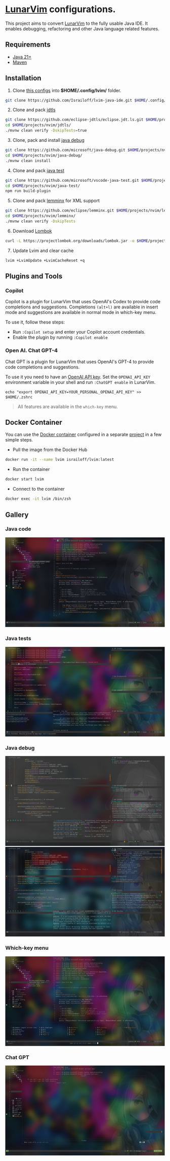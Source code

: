 # [LunarVim](https://www.lunarvim.org/) configurations.

This project aims to convert [LunarVim](https://www.lunarvim.org/) to the fully usable Java IDE. It enables debugging, refactoring and other Java language related features.

## Requirements

- [Java 21+](https://openjdk.org/projects/jdk/21/) 
- [Maven](https://maven.apache.org/download.cgi)

## Installation

1. Clone [this configs](https://github.com/Israiloff/lvim-java-ide) into **$HOME/.config/lvim/** folder.

```bash
git clone https://github.com/Israiloff/lvim-java-ide.git $HOME/.config/lvim/
```

2. Clone and pack [jdtls](https://github.com/eclipse-jdtls/eclipse.jdt.ls)

```bash
git clone https://github.com/eclipse-jdtls/eclipse.jdt.ls.git $HOME/projects/nvim/jdtls/
cd $HOME/projects/nvim/jdtls/
./mvnw clean verify -DskipTests=true
```

3. Clone, pack and install [java debug](https://github.com/microsoft/java-debug)

```bash
git clone https://github.com/microsoft/java-debug.git $HOME/projects/nvim/java-debug/
cd $HOME/projects/nvim/java-debug/
./mvnw clean install
```

4. Clone and pack [java test](https://github.com/microsoft/vscode-java-test)

```bash
git clone https://github.com/microsoft/vscode-java-test.git $HOME/projects/nvim/java-test/
cd $HOME/projects/nvim/java-test/
npm run build-plugin
```

5. Clone and pack [lemminx](https://github.com/eclipse/lemminx) for XML support

```bash
git clone https://github.com/eclipse/lemminx.git $HOME/projects/nvim/lemminx/
cd $HOME/projects/nvim/lemminx/
./mvnw clean verify -DskipTests
```

6. Download [Lombok](https://projectlombok.org/)

```bash
curl -L https://projectlombok.org/downloads/lombok.jar -o $HOME/projects/nvim/lombok.jar
```

7. Update Lvim and clear cache

```bash
lvim +LvimUpdate +LvimCacheReset +q
```

## Plugins and Tools

### Copilot
Copilot is a plugin for LunarVim that uses OpenAI's Codex to provide code completions and suggestions. 
Completions `(alt+l)` are available in insert mode and suggestions are available in normal mode in which-key menu.

To use it, follow these steps:
- Run `:Copilot setup` and enter your Copilot account credentials.
- Enable the plugin by running `:Copilot enable`

### Open AI. Chat GPT-4
Chat GPT is a plugin for LunarVim that uses OpenAI's GPT-4 to provide code completions and suggestions.

To use it you need to have an [OpenAI API key](https://platform.openai.com/api-keys). 
Set the `OPENAI_API_KEY` environment variable in your shell and run `:ChatGPT enable` in LunarVim.

```shell
echo "export OPENAI_API_KEY=YOUR_PERSONAL_OPENAI_API_KEY" >> $HOME/.zshrc
```

> All features are available in the `which-key` menu.

## Docker Container
You can use the [Docker container](https://hub.docker.com/r/israiloff/lvim) configured in a separate 
[project](https://github.com/Israiloff/lvim-java-ide-container) in a few simple steps.

- Pull the image from the Docker Hub
```bash
docker run -it --name lvim israiloff/lvim:latest
```

- Run the container
```bash
docker start lvim
```

- Connect to the container
```bash
docker exec -it lvim /bin/zsh
```

## Gallery

### Java code
![Java](https://github.com/Israiloff/lvim-java-ide-resources/blob/master/vim_java_code.png)

### Java tests
![Java tests](https://github.com/Israiloff/lvim-java-ide-resources/blob/master/vim_java_tests.png)

### Java debug
![Java debug](https://github.com/Israiloff/lvim-java-ide-resources/blob/master/vim_java_debug.png)
![Java debug object expanded](https://github.com/Israiloff/lvim-java-ide-resources/blob/master/vim_java_debug_obj.png)

### Which-key menu
![Which-key menu](https://github.com/Israiloff/lvim-java-ide-resources/blob/master/vim_which_key_menu.png)

### Chat GPT
![Chat GPT](https://github.com/Israiloff/lvim-java-ide-resources/blob/master/vim_chat_gpt.png)
